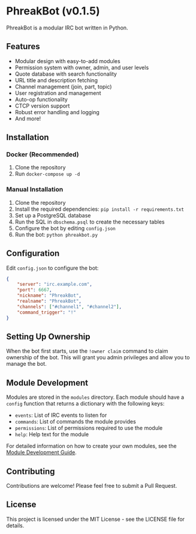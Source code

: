 # PhreakBot (v0.1.5)

PhreakBot is a modular IRC bot written in Python.

## Features

- Modular design with easy-to-add modules
- Permission system with owner, admin, and user levels
- Quote database with search functionality
- URL title and description fetching
- Channel management (join, part, topic)
- User registration and management
- Auto-op functionality
- CTCP version support
- Robust error handling and logging
- And more!

## Installation

### Docker (Recommended)

1. Clone the repository
2. Run `docker-compose up -d`

### Manual Installation

1. Clone the repository
2. Install the required dependencies: `pip install -r requirements.txt`
3. Set up a PostgreSQL database
4. Run the SQL in `dbschema.psql` to create the necessary tables
5. Configure the bot by editing `config.json`
6. Run the bot: `python phreakbot.py`

## Configuration

Edit `config.json` to configure the bot:

```json
{
    "server": "irc.example.com",
    "port": 6667,
    "nickname": "PhreakBot",
    "realname": "PhreakBot",
    "channels": ["#channel1", "#channel2"],
    "command_trigger": "!"
}
```

## Setting Up Ownership

When the bot first starts, use the `!owner claim` command to claim ownership of the bot. This will grant you admin privileges and allow you to manage the bot.

## Module Development

Modules are stored in the `modules` directory. Each module should have a `config` function that returns a dictionary with the following keys:

- `events`: List of IRC events to listen for
- `commands`: List of commands the module provides
- `permissions`: List of permissions required to use the module
- `help`: Help text for the module

For detailed information on how to create your own modules, see the [Module Development Guide](MODULE_DEVELOPMENT_GUIDE.md).

## Contributing

Contributions are welcome! Please feel free to submit a Pull Request.

## License

This project is licensed under the MIT License - see the LICENSE file for details.
